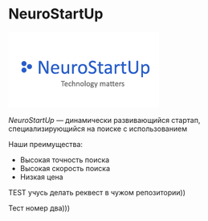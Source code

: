 # NeuroStartUp

![](./logo.png)

*NeuroStartUp* — динамически развивающийся стартап, специализирующийся на поиске с использованием

Наши преимущества:
* Высокая точность поиска
* Высокая скорость поиска
* Низкая цена

TEST учусь делать реквест в чужом репозитории))

Тест номер два)))
